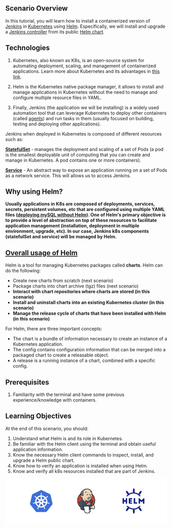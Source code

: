 ## Scenario Overview

In this tutorial, you will learn how to install a containerized version of [Jenkins](https://www.jenkins.io/) in [Kubernetes](https://kubernetes.io/) using [Helm](https://helm.sh/). Especifically, we will install and upgrade a [Jenkins controller](https://www.jenkins.io/doc/book/glossary/#general-terms) from its public [Helm chart](https://github.com/jenkinsci/helm-charts/tree/main/charts/jenkins). 


## Technologies 

1. Kubernetes, also known as K8s, is an open-source system for automating deployment, scaling, and management of containerized applications. Learn more about Kubernetes and its advantages in [this link](https://kubernetes.io/docs/concepts/overview/what-is-kubernetes/).

2. Helm is the Kubernetes native package manager, it allows to install and manage applications in Kubernetes without the need to manage and configure multiple resource files in YAML. 

3. Finally, Jenkins (the application we will be installing) is a widely used automation tool that can leverage Kubernetes to deploy other containers (called [agents](https://www.jenkins.io/doc/book/using/using-agents/)) and run tasks in them (usually focused on building, testing and deploying other applications).

Jenkins when deployed in Kubernetes is composed of different resources such as:

**[StatefulSet](https://kubernetes.io/docs/concepts/workloads/controllers/statefulset/)** - manages the deployment and scaling of a set of Pods (a pod is the smallest deployable unit of computing that you can create and manage in Kubernetes. A pod contains one or more containers).

**[Service](https://kubernetes.io/docs/concepts/services-networking/service/)** - An abstract way to expose an application running on a set of Pods as a network service. This will allows us to access Jenkins.

## Why using Helm?

**Usually applications in K8s are composed of deployments, services, secrets, persistent volumes, etc that are configured using multiple YAML files ([deploying mySQL without Helm](https://kubernetes.io/docs/tasks/run-application/run-single-instance-stateful-application/)). One of Helm's primary objective is to provide a level of abstraction on top of these resources to facilitate application management (installation, deployment in multiple environment, upgrade, etc). In our case, Jenkins k8s components (statefulSet and service) will be managed by Helm.** 


## [Overall usage of Helm](https://helm.sh/docs/topics/architecture/)

Helm is a tool for managing Kubernetes packages called **charts**. Helm can do the following:

* Create new charts from scratch (next scenario)
* Package charts into chart archive (tgz) files (next scenario)
* **Interact with chart repositories where charts are stored (in this scenario)**
* **Install and uninstall charts into an existing Kubernetes cluster (in this scenario)**
* **Manage the release cycle of charts that have been installed with Helm (in this scenario)**

For Helm, there are three important concepts:

* The chart is a bundle of information necessary to create an instance of a Kubernetes application.
* The config contains configuration information that can be merged into a packaged chart to create a releasable object.
* A release is a running instance of a chart, combined with a specific config.

## Prerequisites

1. Familiarity with the terminal and have some previous experience/knowledge with containers.

## Learning Objectives

At the end of this scenario, you should:

1. Understand what Helm is and its role in Kubernetes.
2. Be familiar with the Helm client using the terminal and obtain useful application information.
3. Know the necessary Helm client commands to inspect, install, and upgrade a Helm public chart.
4. Know how to verify an application is installed when using Helm.
5. Know and verify all k8s resources installed that are part of Jenkins.


![Helm Logo](./../assets/intro.png)

